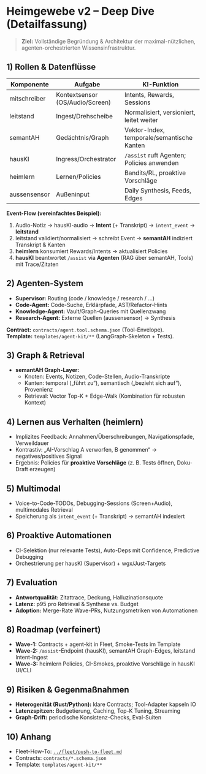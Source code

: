 # Heimgewebe v2 – Deep Dive (Detailfassung)

> **Ziel:** Vollständige Begründung & Architektur der maximal-nützlichen, agenten-orchestrierten Wissensinfrastruktur.

## 1) Rollen & Datenflüsse
| Komponente | Aufgabe | KI-Funktion |
|---|---|---|
| mitschreiber | Kontextsensor (OS/Audio/Screen) | Intents, Rewards, Sessions |
| leitstand | Ingest/Drehscheibe | Normalisiert, versioniert, leitet weiter |
| semantAH | Gedächtnis/Graph | Vektor-Index, temporale/semantische Kanten |
| hausKI | Ingress/Orchestrator | `/assist` ruft Agenten; Policies anwenden |
| heimlern | Lernen/Policies | Bandits/RL, proaktive Vorschläge |
| aussensensor | Außeninput | Daily Synthesis, Feeds, Edges |

**Event-Flow (vereinfachtes Beispiel):**
1. Audio-Notiz → hausKI-audio → **Intent** (+ Transkript) → `intent_event` → **leitstand**  
2. leitstand validiert/normalisiert → schreibt Event → **semantAH** indiziert Transkript & Kanten  
3. **heimlern** konsumiert Rewards/Intents → aktualisiert Policies  
4. **hausKI** beantwortet `/assist` via **Agenten** (RAG über semantAH, Tools) mit Trace/Zitaten

## 2) Agenten-System
- **Supervisor:** Routing (code / knowledge / research / …)  
- **Code-Agent:** Code-Suche, Erklärpfade, AST/Refactor-Hints  
- **Knowledge-Agent:** Vault/Graph-Queries mit Quellenzwang  
- **Research-Agent:** Externe Quellen (aussensensor) → Synthesis

**Contract:** `contracts/agent.tool.schema.json` (Tool-Envelope).  
**Template:** `templates/agent-kit/**` (LangGraph-Skeleton + Tests).

## 3) Graph & Retrieval
- **semantAH Graph-Layer:**  
  - Knoten: Events, Notizen, Code-Stellen, Audio-Transkripte  
  - Kanten: temporal („führt zu“), semantisch („bezieht sich auf“), Provenienz  
  - Retrieval: Vector Top-K + Edge-Walk (Kombination für robusten Kontext)

## 4) Lernen aus Verhalten (heimlern)
- Implizites Feedback: Annahmen/Überschreibungen, Navigationspfade, Verweildauer  
- Kontrastiv: „AI-Vorschlag A verworfen, B genommen“ → negatives/positives Signal  
- Ergebnis: Policies für **proaktive Vorschläge** (z. B. Tests öffnen, Doku-Draft erzeugen)

## 5) Multimodal
- Voice-to-Code-TODOs, Debugging-Sessions (Screen+Audio), multimodales Retrieval  
- Speicherung als `intent_event` (+ Transkript) → semantAH indexiert

## 6) Proaktive Automationen
- CI-Selektion (nur relevante Tests), Auto-Deps mit Confidence, Predictive Debugging  
- Orchestrierung per hausKI (Supervisor) + wgx/Just-Targets

## 7) Evaluation
- **Antwortqualität:** Zitattrace, Deckung, Halluzinationsquote  
- **Latenz:** p95 pro Retrieval & Synthese vs. Budget  
- **Adoption:** Merge-Rate Wave-PRs, Nutzungsmetriken von Automationen

## 8) Roadmap (verfeinert)
- **Wave-1:** Contracts + agent-kit in Fleet, Smoke-Tests im Template  
- **Wave-2:** `/assist`-Endpoint (hausKI), semantAH Graph-Edges, leitstand Intent-Ingest  
- **Wave-3:** heimlern Policies, CI-Smokes, proaktive Vorschläge in hausKI UI/CLI

## 9) Risiken & Gegenmaßnahmen
- **Heterogenität (Rust/Python):** klare Contracts; Tool-Adapter kapseln IO  
- **Latenzspitzen:** Budgetierung, Caching, Top-K Tuning, Streaming  
- **Graph-Drift:** periodische Konsistenz-Checks, Eval-Suiten

## 10) Anhang
- Fleet-How-To: [`../fleet/push-to-fleet.md`](../fleet/push-to-fleet.md)  
- Contracts: `contracts/*.schema.json`  
- Template: `templates/agent-kit/**`

